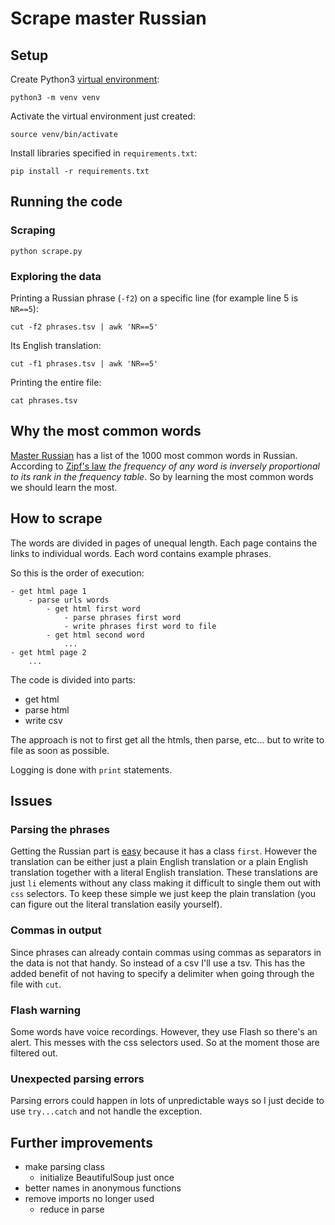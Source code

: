 # Scrape master Russian

## Setup

Create Python3 [virtual environment](https://docs.python.org/3/tutorial/venv.html):

```
python3 -m venv venv
```

Activate the virtual environment just created:

```
source venv/bin/activate
```

Install libraries specified in `requirements.txt`:

```
pip install -r requirements.txt
```


## Running the code

### Scraping

```
python scrape.py
```

### Exploring the data

Printing a Russian phrase (`-f2`) on a specific line (for example line 5 is `NR==5`):

```
cut -f2 phrases.tsv | awk 'NR==5'
```

Its English translation:

```
cut -f1 phrases.tsv | awk 'NR==5'
```

Printing the entire file:

```
cat phrases.tsv
```

## Why the most common words

[Master Russian](http://masterrussian.com/vocabulary/most_common_words.htm) has a list of the 1000 most common words in Russian. According to [Zipf's law](https://en.wikipedia.org/wiki/Zipf%27s_law) _the frequency of any word is inversely proportional to its rank in the frequency table_. So by learning the most common words we should learn the most.

## How to scrape

The words are divided in pages of unequal length. Each page contains the links to individual words. Each word contains example phrases.

So this is the order of execution:

```
- get html page 1
    - parse urls words
        - get html first word
            - parse phrases first word
            - write phrases first word to file
        - get html second word
            ...
- get html page 2
    ...
```

The code is divided into parts:

- get html
- parse html
- write csv

The approach is not to first get all the htmls, then parse, etc... but to write to file as soon as possible.

Logging is done with `print` statements.

## Issues

### Parsing the phrases

Getting the Russian part is [easy](http://masterrussian.com/vocabulary/god_year.htm) because it has a class `first`. However the translation can be either just a plain English translation or a plain English translation together with a literal English translation. These translations are just `li` elements without any class making it difficult to single them out with `css` selectors. To keep these simple we just keep the plain translation (you can figure out the literal translation easily yourself).

### Commas in output

Since phrases can already contain commas using commas as separators in the data is not that handy. So instead of a csv I'll use a tsv. This has the added benefit of not having to specify a delimiter when going through the file with `cut`.

### Flash warning

Some words have voice recordings. However, they use Flash so there's an alert. This messes with the css selectors used. So at the moment those are filtered out.

### Unexpected parsing errors

Parsing errors could happen in lots of unpredictable ways so I just decide to use `try...catch` and not handle the exception.

## Further improvements

- make parsing class
  - initialize BeautifulSoup just once
- better names in anonymous functions
- remove imports no longer used
  - reduce in parse